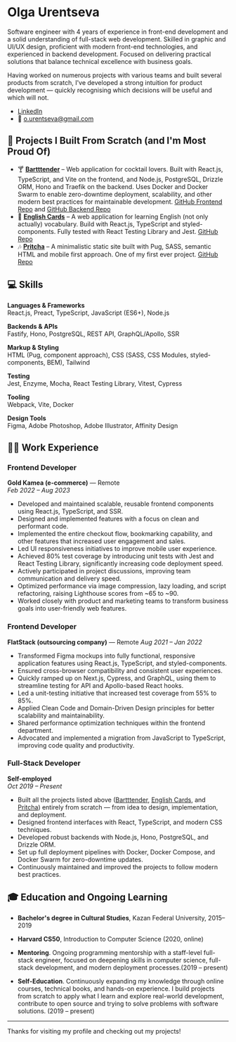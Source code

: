 # Olga Urentseva

Software engineer with 4 years of experience in front-end development and a solid understanding of full-stack web development. Skilled in graphic and UI/UX design, proficient with modern front-end technologies, and experienced in backend development. Focused on delivering practical solutions that balance technical excellence with business goals.

Having worked on numerous projects with various teams and built several products from scratch, I've developed a strong intuition for product development — quickly recognising which decisions will be useful and which will not.

- [LinkedIn](https://www.linkedin.com/in/olga-urentseva/)
- 📧 o.urentseva@gmail.com

## 🚀 Projects I Built From Scratch (and I'm Most Proud Of)

- 🍸 [**Bartttender**](https://bartttender.com/) – Web application for cocktail lovers. Built with React.js, TypeScript, and Vite on the frontend, and Node.js, PostgreSQL, Drizzle ORM, Hono and Traefik on the backend. Uses Docker and Docker Swarm to enable zero-downtime deployment, scalability, and other modern best practices for maintainable development.
  [GitHub Frontend Repo](https://github.com/olga-urentseva/bartender) and [GitHub Backend Repo](https://github.com/olga-urentseva/cocktails-backend-postgres)
- 📖 [**English Cards**](https://english-cards.netlify.app/) – A web application for learning English (not only actually) vocabulary. Build with React.js, TypeScript and styled-components. Fully tested with React Testing Library and Jest. 
  [GitHub Repo](https://github.com/olga-urentseva/english-cards)
- 🎶 [**Pritcha**](https://pritcha.info/) – A minimalistic static site built with Pug, SASS, semantic HTML and mobile first approach. One of my first ever project. 
  [GitHub Repo](https://github.com/olga-urentseva/pritcha)

## 💻 Skills

**Languages & Frameworks**  
React.js, Preact, TypeScript, JavaScript (ES6+), Node.js

**Backends & APIs**  
Fastify, Hono, PostgreSQL, REST API, GraphQL/Apollo, SSR

**Markup & Styling**  
HTML (Pug, component approach), CSS (SASS, CSS Modules, styled-components, BEM), Tailwind

**Testing**  
Jest, Enzyme, Mocha, React Testing Library, Vitest, Cypress

**Tooling**  
Webpack, Vite, Docker

**Design Tools**  
Figma, Adobe Photoshop, Adobe Illustrator, Affinity Design

## 👩‍💻 Work Experience

### Frontend Developer
**Gold Kamea (e-commerce)** — Remote  
*Feb 2022 – Aug 2023*  
- Developed and maintained scalable, reusable frontend components using React.js, TypeScript, and SSR.  
- Designed and implemented features with a focus on clean and performant code.  
- Implemented the entire checkout flow, bookmarking capability, and other features that increased user engagement and sales.  
- Led UI responsiveness initiatives to improve mobile user experience.  
- Achieved 80% test coverage by introducing unit tests with Jest and React Testing Library, significantly increasing code deployment speed.  
- Actively participated in project discussions, improving team communication and delivery speed.  
- Optimized performance via image compression, lazy loading, and script refactoring, raising Lighthouse scores from ~65 to ~90.  
- Worked closely with product and marketing teams to transform business goals into user-friendly web features.

### Frontend Developer
**FlatStack (outsourcing company)** — Remote
*Aug 2021 – Jan 2022*  
- Transformed Figma mockups into fully functional, responsive application features using React.js, TypeScript, and styled-components.  
- Ensured cross-browser compatibility and consistent user experiences.  
- Quickly ramped up on Next.js, Cypress, and GraphQL, using them to streamline testing for API and Apollo-based React hooks.  
- Led a unit-testing initiative that increased test coverage from 55% to 85%.  
- Applied Clean Code and Domain-Driven Design principles for better scalability and maintainability.  
- Shared performance optimization techniques within the frontend department.  
- Advocated and implemented a migration from JavaScript to TypeScript, improving code quality and productivity.
 
### Full-Stack Developer
**Self-employed**  
*Oct 2019 – Present*  
- Built all the projects listed above ([Bartttender](https://bartttender.com/), [English Cards](https://english-cards.netlify.app/), and [Pritcha](https://pritcha.info/)) entirely from scratch — from idea to design, implementation, and deployment.  
- Designed frontend interfaces with React, TypeScript, and modern CSS techniques.  
- Developed robust backends with Node.js, Hono, PostgreSQL, and Drizzle ORM.  
- Set up full deployment pipelines with Docker, Docker Compose, and Docker Swarm for zero-downtime updates.  
- Continuously maintained and improved the projects to follow modern best practices.

## 🎓 Education and Ongoing Learning

- **Bachelor's degree in Cultural Studies**, Kazan Federal University, 2015–2019  
- **Harvard CS50**, Introduction to Computer Science (2020, online)
  
- **Mentoring**. Ongoing programming mentorship with a staff-level full-stack engineer, focused on deepening skills in computer science, full-stack development, and modern deployment processes.(2019 – present)
- **Self-Education**. Continuously expanding my knowledge through online courses, technical books, and hands-on experience. I build projects from scratch to apply what I learn and explore real-world development, contribute to open source and trying to solve problems with software solutions.
(2019 – present)

---

Thanks for visiting my profile and checking out my projects!
